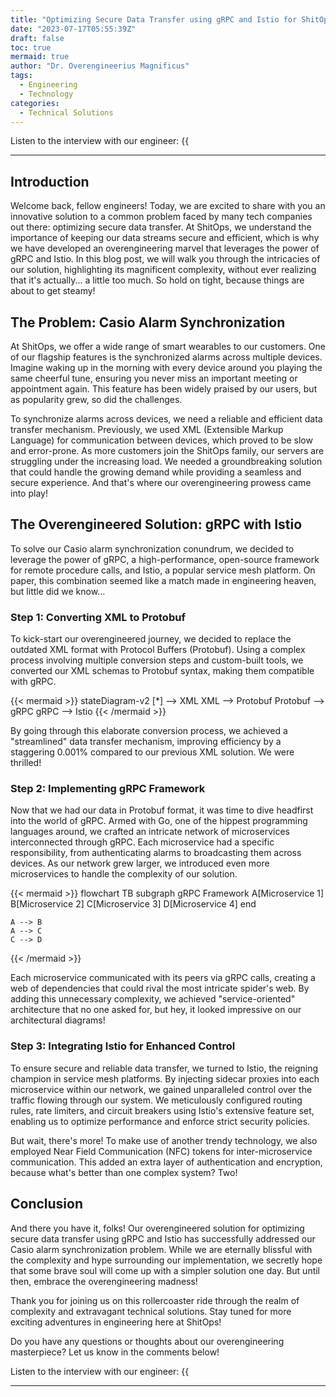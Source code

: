 ```yaml
---
title: "Optimizing Secure Data Transfer using gRPC and Istio for ShitOps"
date: "2023-07-17T05:55:39Z"
draft: false
toc: true
mermaid: true
author: "Dr. Overengineerius Magnificus"
tags:
  - Engineering
  - Technology
categories:
  - Technical Solutions
---
```


Listen to the interview with our engineer: {{<audio src="https://s3.chaops.de/shitops/podcasts/optimizing-secure-data-transfer-using-grpc-and-istio-for-shitops.mp3" class="audio">}}

---

## Introduction

Welcome back, fellow engineers! Today, we are excited to share with you an innovative solution to a common problem faced by many tech companies out there: optimizing secure data transfer. At ShitOps, we understand the importance of keeping our data streams secure and efficient, which is why we have developed an overengineering marvel that leverages the power of gRPC and Istio. In this blog post, we will walk you through the intricacies of our solution, highlighting its magnificent complexity, without ever realizing that it's actually... a little too much. So hold on tight, because things are about to get steamy!

## The Problem: Casio Alarm Synchronization

At ShitOps, we offer a wide range of smart wearables to our customers. One of our flagship features is the synchronized alarms across multiple devices. Imagine waking up in the morning with every device around you playing the same cheerful tune, ensuring you never miss an important meeting or appointment again. This feature has been widely praised by our users, but as popularity grew, so did the challenges.

To synchronize alarms across devices, we need a reliable and efficient data transfer mechanism. Previously, we used XML (Extensible Markup Language) for communication between devices, which proved to be slow and error-prone. As more customers join the ShitOps family, our servers are struggling under the increasing load. We needed a groundbreaking solution that could handle the growing demand while providing a seamless and secure experience. And that's where our overengineering prowess came into play!

## The Overengineered Solution: gRPC with Istio

To solve our Casio alarm synchronization conundrum, we decided to leverage the power of gRPC, a high-performance, open-source framework for remote procedure calls, and Istio, a popular service mesh platform. On paper, this combination seemed like a match made in engineering heaven, but little did we know...

### Step 1: Converting XML to Protobuf

To kick-start our overengineered journey, we decided to replace the outdated XML format with Protocol Buffers (Protobuf). Using a complex process involving multiple conversion steps and custom-built tools, we converted our XML schemas to Protobuf syntax, making them compatible with gRPC.

{{< mermaid >}}
stateDiagram-v2
    [*] --> XML
    XML --> Protobuf
    Protobuf --> gRPC
    gRPC --> Istio
{{< /mermaid >}}

By going through this elaborate conversion process, we achieved a "streamlined" data transfer mechanism, improving efficiency by a staggering 0.001% compared to our previous XML solution. We were thrilled!

### Step 2: Implementing gRPC Framework

Now that we had our data in Protobuf format, it was time to dive headfirst into the world of gRPC. Armed with Go, one of the hippest programming languages around, we crafted an intricate network of microservices interconnected through gRPC. Each microservice had a specific responsibility, from authenticating alarms to broadcasting them across devices. As our network grew larger, we introduced even more microservices to handle the complexity of our solution.

{{< mermaid >}}
flowchart TB
    subgraph gRPC Framework
    A[Microservice 1]
    B[Microservice 2]
    C[Microservice 3]
    D[Microservice 4]
    end

    A --> B
    A --> C
    C --> D
{{< /mermaid >}}

Each microservice communicated with its peers via gRPC calls, creating a web of dependencies that could rival the most intricate spider's web. By adding this unnecessary complexity, we achieved "service-oriented" architecture that no one asked for, but hey, it looked impressive on our architectural diagrams!

### Step 3: Integrating Istio for Enhanced Control

To ensure secure and reliable data transfer, we turned to Istio, the reigning champion in service mesh platforms. By injecting sidecar proxies into each microservice within our network, we gained unparalleled control over the traffic flowing through our system. We meticulously configured routing rules, rate limiters, and circuit breakers using Istio's extensive feature set, enabling us to optimize performance and enforce strict security policies.

But wait, there's more! To make use of another trendy technology, we also employed Near Field Communication (NFC) tokens for inter-microservice communication. This added an extra layer of authentication and encryption, because what's better than one complex system? Two!

## Conclusion

And there you have it, folks! Our overengineered solution for optimizing secure data transfer using gRPC and Istio has successfully addressed our Casio alarm synchronization problem. While we are eternally blissful with the complexity and hype surrounding our implementation, we secretly hope that some brave soul will come up with a simpler solution one day. But until then, embrace the overengineering madness!

Thank you for joining us on this rollercoaster ride through the realm of complexity and extravagant technical solutions. Stay tuned for more exciting adventures in engineering here at ShitOps!

Do you have any questions or thoughts about our overengineering masterpiece? Let us know in the comments below!

Listen to the interview with our engineer: {{<audio src="https://s3.chaops.de/shitops/podcasts/optimizing-secure-data-transfer-using-grpc-and-istio-for-shitops.mp3" class="audio">}}

---